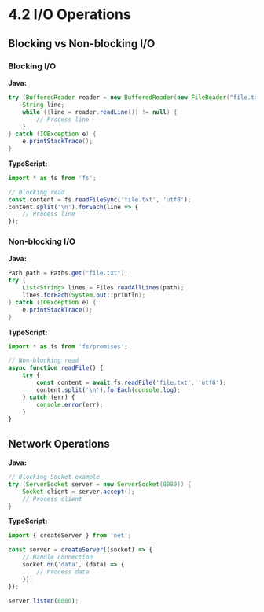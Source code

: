 # 4.2 I/O Operations

## Blocking vs Non-blocking I/O
### Blocking I/O
**Java:**
```java
try (BufferedReader reader = new BufferedReader(new FileReader("file.txt"))) {
    String line;
    while ((line = reader.readLine()) != null) {
        // Process line
    }
} catch (IOException e) {
    e.printStackTrace();
}
```

**TypeScript:**
```typescript
import * as fs from 'fs';

// Blocking read
const content = fs.readFileSync('file.txt', 'utf8');
content.split('\n').forEach(line => {
    // Process line
});
```

### Non-blocking I/O
**Java:**
```java
Path path = Paths.get("file.txt");
try {
    List<String> lines = Files.readAllLines(path);
    lines.forEach(System.out::println);
} catch (IOException e) {
    e.printStackTrace();
}
```

**TypeScript:**
```typescript
import * as fs from 'fs/promises';

// Non-blocking read
async function readFile() {
    try {
        const content = await fs.readFile('file.txt', 'utf8');
        content.split('\n').forEach(console.log);
    } catch (err) {
        console.error(err);
    }
}
```

## Network Operations
**Java:**
```java
// Blocking Socket example
try (ServerSocket server = new ServerSocket(8080)) {
    Socket client = server.accept();
    // Process client
}
```

**TypeScript:**
```typescript
import { createServer } from 'net';

const server = createServer((socket) => {
    // Handle connection
    socket.on('data', (data) => {
        // Process data
    });
});

server.listen(8080);
```